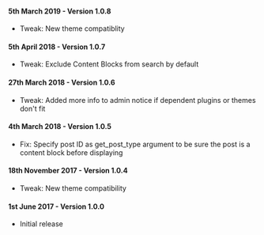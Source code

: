 #### 5th March 2019 - Version 1.0.8

* Tweak: New theme compatiblity

#### 5th April 2018 - Version 1.0.7

* Tweak: Exclude Content Blocks from search by default

#### 27th March 2018 - Version 1.0.6

* Tweak: Added more info to admin notice if dependent plugins or themes don't fit

#### 4th March 2018 - Version 1.0.5

* Fix: Specify post ID as get_post_type argument to be sure the post is a content block before displaying 

#### 18th November 2017 - Version 1.0.4

* Tweak: New theme compatibility

#### 1st June 2017 - Version 1.0.0

* Initial release